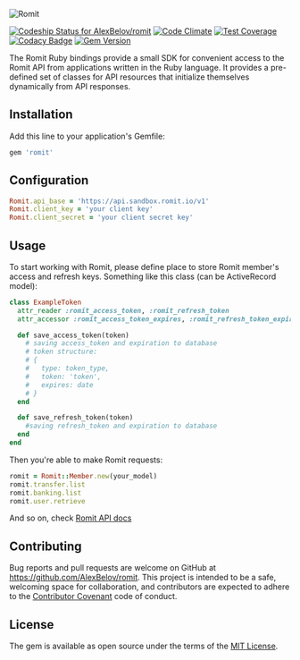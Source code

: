 ![Romit](https://dl.dropboxusercontent.com/u/36906193/websol/logo_romit.gif)

[ ![Codeship Status for AlexBelov/romit](https://codeship.com/projects/88f1fd30-115b-0134-8e80-3e3a95c3b5c9/status?branch=master)](https://codeship.com/projects/157239)
[![Code Climate](https://codeclimate.com/github/AlexBelov/romit/badges/gpa.svg)](https://codeclimate.com/github/AlexBelov/romit)
[![Test Coverage](https://codeclimate.com/github/AlexBelov/romit/badges/coverage.svg)](https://codeclimate.com/github/AlexBelov/romit/coverage)
[![Codacy Badge](https://api.codacy.com/project/badge/Grade/1c581319e3a2482eac5f445b89c0b50c)](https://www.codacy.com/app/git_11/romit?utm_source=github.com&amp;utm_medium=referral&amp;utm_content=AlexBelov/romit&amp;utm_campaign=Badge_Grade)
[![Gem Version](https://badge.fury.io/rb/romit.svg)](https://badge.fury.io/rb/romit)

The Romit Ruby bindings provide a small SDK for convenient access to the Romit API from applications written in the Ruby language. It provides a pre-defined set of classes for API resources that initialize themselves dynamically from API responses.

## Installation

Add this line to your application's Gemfile:

```ruby
gem 'romit'
```

## Configuration

```ruby
Romit.api_base = 'https://api.sandbox.romit.io/v1'
Romit.client_key = 'your client key'
Romit.client_secret = 'your client secret key'
```

## Usage

To start working with Romit, please define place to store Romit member's access and refresh keys. Something like this class (can be ActiveRecord model):

```ruby
class ExampleToken
  attr_reader :romit_access_token, :romit_refresh_token
  attr_accessor :romit_access_token_expires, :romit_refresh_token_expires

  def save_access_token(token)
    # saving access_token and expiration to database
    # token structure:
    # {
    #   type: token_type,
    #   token: 'token',
    #   expires: date
    # }
  end

  def save_refresh_token(token)
    #saving refresh_token and expiration to database
  end
end
```

Then you're able to make Romit requests:

```ruby
romit = Romit::Member.new(your_model)
romit.transfer.list
romit.banking.list
romit.user.retrieve
```

And so on, check [Romit API docs](http://docs.romit.io/)

## Contributing

Bug reports and pull requests are welcome on GitHub at https://github.com/AlexBelov/romit. This project is intended to be a safe, welcoming space for collaboration, and contributors are expected to adhere to the [Contributor Covenant](contributor-covenant.org) code of conduct.


## License

The gem is available as open source under the terms of the [MIT License](http://opensource.org/licenses/MIT).

